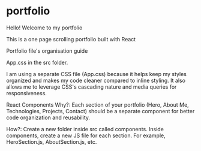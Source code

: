# portfolio
Hello! 
Welcome to my portfolio 

This is a one page scrolling portfolio built with React

Portfolio file's organisation guide 

App.css in the src folder.
 
I am using a separate CSS file (App.css) because it helps keep my styles organized and makes my code cleaner compared to inline styling. It also allows me to leverage CSS's cascading nature and media queries for responsiveness.

React Components
Why?: Each section of your portfolio (Hero, About Me, Technologies, Projects, Contact) should be a separate component for better code organization and reusability.

How?: Create a new folder inside src called components. Inside components, create a new JS file for each section. For example, HeroSection.js, AboutSection.js, etc.